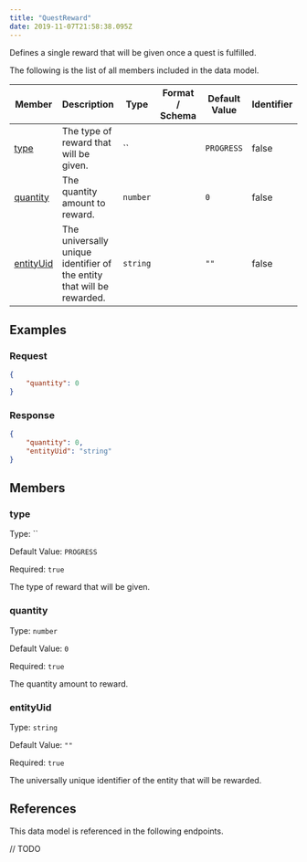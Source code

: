```yaml
---
title: "QuestReward"
date: 2019-11-07T21:58:38.095Z
---
```


Defines a single reward that will be given once a quest is fulfilled.

The following is the list of all members included in the data model.

| Member            | Description                         | Type | Format / Schema | Default Value | Identifier | Unique | Required |
| ----------------- | ----------------------------------- | ---- | ------ | ------------- | ---------- | ------ | -------- |
| [type](#type) | The type of reward that will be given. | `` |  | `PROGRESS` | false | false | true |
| [quantity](#quantity) | The quantity amount to reward. | `number` |  | `0` | false | false | true |
| [entityUid](#entityUid) | The universally unique identifier of the entity that will be rewarded. | `string` |  | `""` | false | false | true |

## Examples
### Request

```json
{
    "quantity": 0
}
```

### Response

```json
{
    "quantity": 0,
    "entityUid": "string"
}
```


## Members

### type

Type: ``

Default Value: `PROGRESS`

Required: `true`

The type of reward that will be given.

### quantity

Type: `number`

Default Value: `0`

Required: `true`

The quantity amount to reward.

### entityUid

Type: `string`

Default Value: `""`

Required: `true`

The universally unique identifier of the entity that will be rewarded.

## References

This data model is referenced in the following endpoints.

// TODO